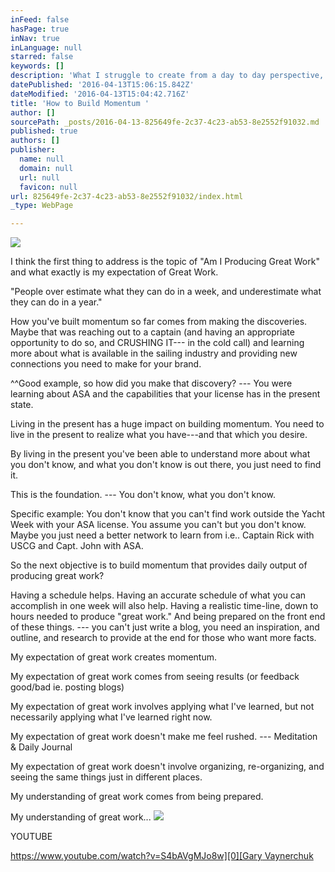 ```yaml
---
inFeed: false
hasPage: true
inNav: true
inLanguage: null
starred: false
keywords: []
description: 'What I struggle to create from a day to day perspective, especially when I have the freedom. '
datePublished: '2016-04-13T15:06:15.842Z'
dateModified: '2016-04-13T15:04:42.716Z'
title: 'How to Build Momentum '
author: []
sourcePath: _posts/2016-04-13-825649fe-2c37-4c23-ab53-8e2552f91032.md
published: true
authors: []
publisher:
  name: null
  domain: null
  url: null
  favicon: null
url: 825649fe-2c37-4c23-ab53-8e2552f91032/index.html
_type: WebPage

---
```

![](https://the-grid-user-content.s3-us-west-2.amazonaws.com/9ff1a2e5-9583-45b7-80a2-4d220e6c8309.jpg)

I think the first thing to address is the topic of "Am I Producing Great Work" and what exactly is my expectation of Great Work.

"People over estimate what they can do in a week, and underestimate what they can do in a year."

How you've built momentum so far comes from making the discoveries. Maybe that was reaching out to a captain (and having an appropriate opportunity to do so, and CRUSHING IT--- in the cold call) and learning more about what is available in the sailing industry and providing new connections you need to make for your brand.

^^Good example, so how did you make that discovery? --- You were learning about ASA and the capabilities that your license has in the present state.

Living in the present has a huge impact on building momentum. You need to live in the present to realize what you have---and that which you desire.

By living in the present you've been able to understand more about what you don't know, and what you don't know is out there, you just need to find it. 

This is the foundation. ---  You don't know, what you don't know. 

Specific example: You don't know that you can't find work outside the Yacht Week with your ASA license. You assume you can't but you don't know. Maybe you just need a better network to learn from i.e.. Captain Rick with USCG and Capt. John with ASA.

So the next objective is to build momentum that provides daily output of producing great work? 

Having a schedule helps. Having an accurate schedule of what you can accomplish in one week will also help. Having a realistic time-line, down to hours needed to produce "great work." And being prepared on the front end of these things. --- you can't just write a blog, you need an inspiration, and outline, and research to provide at the end for those who want more facts. 

My expectation of great work creates momentum. 

My expectation of great work comes from seeing results (or feedback good/bad ie. posting blogs) 

My expectation of great work involves applying what I've learned, but not necessarily applying what I've learned right now. 

My expectation of great work doesn't make me feel rushed. --- Meditation & Daily Journal

My expectation of great work doesn't involve organizing, re-organizing, and seeing the same things just in different places. 

My understanding of great work comes from being prepared. 

My understanding of great work... ![](https://the-grid-user-content.s3-us-west-2.amazonaws.com/98c4a507-7fa1-4fb4-8ef5-3d52e1006262.jpg)

YOUTUBE

[https://www.youtube.com/watch?v=S4bAVgMJo8w][0][Gary Vaynerchuk][1]

  


[0]: https://www.youtube.com/watch?v=S4bAVgMJo8w
[1]: https://www.youtube.com/channel/UCctXZhXmG-kf3tlIXgVZUlw